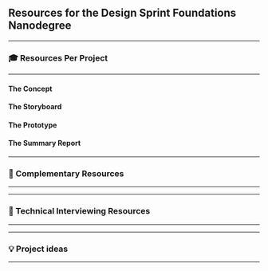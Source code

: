 ## Resources for the Design Sprint Foundations Nanodegree

----

### 🎓 Resources Per Project

----

#### The Concept

#### The Storyboard

#### The Prototype

#### The Summary Report

---

### 🔧 Complementary Resources

----

---
### 💬 Technical Interviewing Resources

----

----

### 💡 Project ideas

----